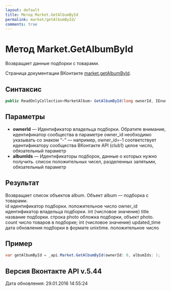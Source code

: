 ```yaml
---
layout: default
title: Метод Market.GetAlbumById
permalink: market/getAlbumById/
comments: true
---
```

# Метод Market.GetAlbumById
Возвращает данные подборки с товарами.

Страница документации ВКонтакте [market.getAlbumById](https://vk.com/dev/market.getAlbumById).

## Синтаксис
``` csharp
public ReadOnlyCollection<MarketAlbum> GetAlbumById(long ownerId, IEnumerable<long> albumIds)
```

## Параметры
+ **ownerId** — Идентификатор владельца подборки. 
Обратите внимание, идентификатор сообщества в параметре owner_id необходимо указывать со знаком "-" — например, owner_id=-1 соответствует идентификатору сообщества ВКонтакте API (club1)  целое число, обязательный параметр
+ **albumIds** — Идентификаторы подборок, данные о которых нужно получить. список положительных чисел, разделенных запятыми, обязательный параметр

## Результат
Возвращает список объектов album. 
Объект album — подборка с товарами.  
id идентификатор подборки. 
 положительное число owner_id идентификатор владельца подборки. 
 int (числовое значение) title название подборки. 
 строка photo обложка подборки, объект photo. count число товаров в подборке; 
 int (числовое значение) updated_time дата обновления подборки в формате unixtime. 
 положительное число

## Пример
``` csharp
var getAlbumById = _api.Market.GetAlbumById(ownerId: 0, albumIds: );
```

## Версия Вконтакте API v.5.44
Дата обновления: 29.01.2016 14:55:24
